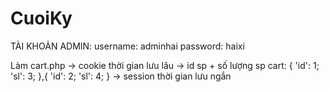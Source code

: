 # CuoiKy

TÀI KHOẢN ADMIN:
username: adminhai
password: haixi

Làm cart.php
    -> cookie thời gian lưu lâu
    -> id sp + số lượng sp
    cart: {
        'id': 1;
        'sl': 3;
    },{
       'id': 2;
        'sl': 4; 
    }
    -> session thời gian lưu ngắn
 
